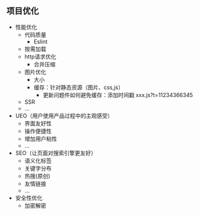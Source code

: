 ## 项目优化
* 性能优化
  * 代码质量
    * Eslint
  * 按需加载
  * http请求优化
    * 合并压缩
  * 图片优化
    * 大小
    * 缓存：针对静态资源（图片、css,js）
      * 更新问题件如何避免缓存：添加时间戳 xxx.js?t=11234366345
  * SSR
  * ...
* UEO（用户使用产品过程中的主观感受）
  * 界面友好性
  * 操作便捷性
  * 增加用户粘性
  * ...
* SEO（让页面对搜索引擎更友好）
  * 语义化标签
  * 关键字分布
  * 热搜(原创)
  * 友情链接
  * ...
* 安全性优化
  * 加密解密